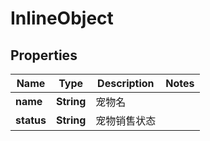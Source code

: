 

# InlineObject

## Properties

Name | Type | Description | Notes
------------ | ------------- | ------------- | -------------
**name** | **String** | 宠物名 | 
**status** | **String** | 宠物销售状态 | 




